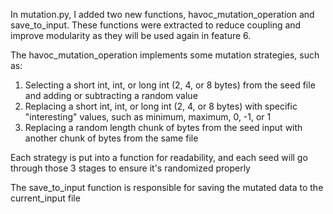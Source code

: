 In mutation.py, I added two new functions, havoc_mutation_operation and 
save_to_input. These functions were extracted to reduce coupling and improve modularity as they will be used again in feature 6.

The havoc_mutation_operation implements some mutation strategies, such as:
1. Selecting a short int, int, or long int (2, 4, or 8 bytes) from the seed file and adding or subtracting a random value
2. Replacing a short int, int, or long int (2, 4, or 8 bytes) with specific "interesting" values, such as minimum, maximum, 0, -1, or 1
3. Replacing a random length chunk of bytes from the seed input with another chunk of bytes from the same file

Each strategy is put into a function for readability, and each seed will go through those 3 stages to ensure it's randomized properly

The save_to_input function is responsible for saving the mutated data to the current_input file